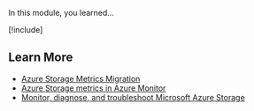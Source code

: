 In this module, you learned...

[!include[](../../../includes/azure-sandbox-cleanup.md)]

## Learn More

- [Azure Storage Metrics Migration](https://docs.microsoft.com/en-gb/azure/storage/common/storage-metrics-migration)
- [Azure Storage metrics in Azure Monitor](https://docs.microsoft.com/en-gb/azure/storage/common/storage-metrics-in-azure-monitor)
- [Monitor, diagnose, and troubleshoot Microsoft Azure Storage](https://docs.microsoft.com/en-gb/azure/storage/common/storage-monitoring-diagnosing-troubleshooting)
